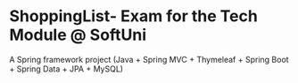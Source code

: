 ShoppingList- Exam for the Tech Module @ SoftUni
==========================================================

A Spring framework project (Java + Spring MVC + Thymeleaf + Spring Boot + Spring Data + JPA + MySQL)